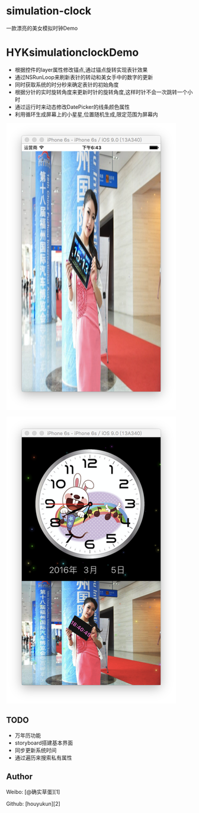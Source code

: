 # simulation-clock
一款漂亮的美女模拟时钟Demo

# HYKsimulationclockDemo

- 根据控件的layer属性修改锚点,通过锚点旋转实现表针效果
- 通过NSRunLoop来刷新表针的转动和美女手中的数字的更新
- 同时获取系统的时分秒来确定表针的初始角度
- 根据分针的实时旋转角度来更新时针的旋转角度,这样时针不会一次跳转一个小时
- 通过运行时来动态修改DatePicker的线条颜色属性
- 利用循环生成屏幕上的小星星,位置随机生成,限定范围为屏幕内

![](/Snip20160305_0.png)

![](/Snip20160305_1.png)

## TODO

- 万年历功能
- storyboard搭建基本界面
- 同步更新系统时间
- 通过遍历来搜索私有属性

## Author

Weibo: [@确实草蛋][1]

Github: [houyukun][2]
